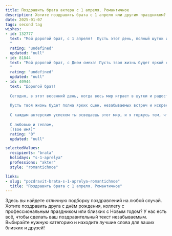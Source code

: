 ```yaml
---
title: Поздравить брата актера с 1 апреля. Романтичное
description: Хотите поздравить брата с 1 апреля или другим праздником? Наш ИИ создаст незабываемое поздравление, а вы обязательно выделитесь среди других.  
date: 2025-01-07
tags: second tag
wishes:
- id: 132777
  text: "Мой дорогой брат, с 1 апреля!  Пусть этот день, полный шуток и сюрпризов, будет лишь прелюдией к твоей яркой и блестящей жизни, полной  ролей,  стоящих оваций и безграничной любви зрителей.  Ты – настоящий артист,  и моя любовь к тебе – самая искренняя и неподдельная  роль, которую я играю всю свою жизнь.  С праздником!
  "
  rating: "undefined"
  updated: "null"
- id: 81844
  text: "Мой дорогой брат, с Днем смеха! Пусть твоя жизнь будет яркой сценой, полнoй аплодисментов и блестящих ролей.  Я восхищаюсь твоим талантом и страстью к искусству, и желаю тебе, чтобы каждый твой день был наполнен радостью, любовью и творческими взлетами!
  "
  rating: "undefined"
  updated: "null"
- id: 40944
  text: "Дорогой брат!
  
  Сегодня, в этот весенний день, когда весь мир играет в шутки и радость витает в воздухе, я хочу поздравить тебя с этим особенным праздником — 1 апреля! Ты, как актер, мастерски умеешь создавать образы и дарить эмоции, превращая каждую роль в шедевр.
  
  Пусть твоя жизнь будет полна ярких сцен, незабываемых встреч и искренних улыбок. Желаю, чтобы каждый день приносил тебе вдохновение, а твое сердце всегда было открыто для любви и счастья. Пусть смех будет твоим лучшим другом, а удача — верным спутником.
  
  С каждым актерским успехом ты освещаешь этот мир, и я горжусь тем, что ты мой брат. Пусть каждый твой шаг будет великолепным, а каждый момент — волшебным.
  
  С любовью и теплом,
  [Твое имя]"
  rating: "0"
  updated: "null"

selectedValues:
  recipients: "brata"
  holidays: "s-1-aprelya"
  professions: "akter"
  style: "romantichnoe"

links:
- slug: "pozdravit-brata-s-1-aprelya-romantichnoe"
  title: "Поздравить брата с 1 апреля. Романтичное"
---
```


Здесь вы найдете отличную подборку поздравлений на любой случай. 
Хотите поздравить друга с днём рождения, коллегу с профессиональным праздником или близких с Новым годом? У нас есть всё, чтобы сделать ваш поздравительный текст незабываемым. Выбирайте нужную категорию и находите лучшие слова для ваших близких и друзей!

